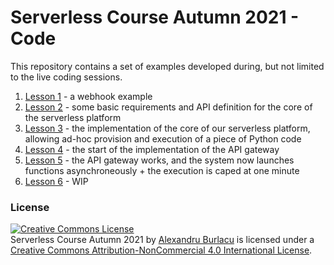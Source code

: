 # Serverless Course Autumn 2021 - Code

This repository contains a set of examples developed during, but not limited to the live coding sessions.

1. [Lesson 1](./lesson_1) - a webhook example
2. [Lesson 2](./lesson_2) - some basic requirements and API definition for the core of the serverless platform
3. [Lesson 3](./lesson_3) - the implementation of the core of our serverless platform, allowing ad-hoc provision and execution of a piece of Python code
4. [Lesson 4](./lesson_4) - the start of the implementation of the API gateway
5. [Lesson 5](./lesson_5) - the API gateway works, and the system now launches functions asynchroneously + the execution is caped at one minute
6. [Lesson 6](./lesson_6) - WIP

### License

<a rel="license" href="http://creativecommons.org/licenses/by-nc/4.0/"><img alt="Creative Commons License" style="border-width:0" src="https://i.creativecommons.org/l/by-nc/4.0/88x31.png" /></a><br /><span xmlns:dct="http://purl.org/dc/terms/" href="http://purl.org/dc/dcmitype/Collection" property="dct:title" rel="dct:type">Serverless Course Autumn 2021</span> by <a xmlns:cc="http://creativecommons.org/ns#" href="alexandruburlacu.github.io" property="cc:attributionName" rel="cc:attributionURL">Alexandru Burlacu</a> is licensed under a <a rel="license" href="http://creativecommons.org/licenses/by-nc/4.0/">Creative Commons Attribution-NonCommercial 4.0 International License</a>.

